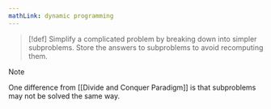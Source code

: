 ```yaml
---
mathLink: dynamic programming
---
```

>[!def]
>Simplify a complicated problem by breaking down into simpler subproblems. Store the answers to subproblems to avoid recomputing them.

>[!note]
>One difference from [[Divide and Conquer Paradigm]] is that subproblems may not be solved the same way.

